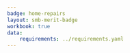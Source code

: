 ```yaml
---
badge: home-repairs
layout: smb-merit-badge
workbook: true
data:
    requirements: ../requirements.yaml
---
```

